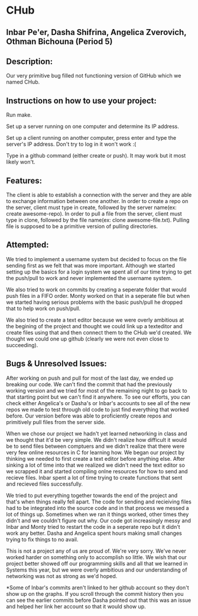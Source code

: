 # CHub
## Inbar Pe'er, Dasha Shifrina, Angelica Zverovich, Othman Bichouna (Period 5)
## Description: 
  Our very primitive bug filled not functioning version of GitHub which we named CHub. 
## Instructions on how to use your project:
   <p>Run make. </p>
  <p> Set up a server running on one computer and determine its IP address.</p>
   <p>Set up a client running on another computer, press enter and type the server's IP address. Don't try to log in it won't work :( </p>
   <p> Type in a github command (either create or push). It may work but it most likely won't. </p>
   
## Features:
  The client is able to establish a connection with the server and they are able to exchange information between one another. In order to create a repo on the server, client must type in create, followed by the server name(ex: create awesome-repo). In order to pull a file from the server, client must type in clone, followed by the file name(ex: clone awesome-file.txt). Pulling file is supposed to be a primitive version of pulling directories.  
   
## Attempted:
  <p> We tried to implement a username system but decided to focus on the file sending first as we felt that was more important. Although we started setting up the basics for a login system we spent all of our time trying to get the push/pull to work and never implemented the username system.  </p>
  <p> We also tried to work on commits by creating a seperate folder that would push files in a FIFO order. Monty worked on that in a seperate file but when we started having serious problems with the basic push/pull he dropped that to help work on push/pull. </p>
   <p> We also tried to create a text editor because we were overly ambitious at the begining of the project and thought we could link up a texteditor and create files using that and then connect them to the CHub we'd created. We thought we could one up github (clearly we were not even close to succeeding). </p>
   
## Bugs & Unresolved Issues:
 <p> After working on push and pull for most of the last day, we ended up breaking our code. We can't find the commit that had the previously working version and we tried for most of the remaining night to go back to that starting point but we can't find it anywhere. To see our efforts, you can check either Angelica's or Dasha's or Inbar's accounts to see all of the new repos we made to test through old code to just find everything that worked before. Our version before was able to proficiently create repos and primitively pull files from the server side.  </p>
<p> When we chose our project we hadn't yet learned networking in class and we thought that it'd be very simple. We didn't realize how difficult it would be to send files between comptuers and we didn't realize that there were very few online resources in C for learning how. We began our project by thinking we needed to first create a text editor before anything else. After sinking a lot of time into that we realized we didn't need the text editor so we scrapped it and started compiling onlne resources for how to send and recieve files. Inbar spent a lot of time trying to create functions that sent and recieved files successfully. </p>
 <p> We tried to put everything together towards the end of the project and that's when things really fell apart. The code for sending and recieiving files had to be integrated into the source code and in that process we messed a lot of things up. Sometimes when we ran it things worked, other times they didn't and we couldn't figure out why. Our code got increasingly messy and Inbar and Monty tried to restart the code in a seperate repo but it didn't work any better. Dasha and Angelica spent hours making small changes trying to fix things to no avail. </p>
 <p> This is not a project any of us are proud of. We're very sorry. We've never worked harder on something only to accomplish so little. We wish that our project better showed off our programming skills and all that we learned in Systems this year, but we were overly ambitious and our understanding of networking was not as strong as we'd hoped. </p>
 
*Some of Inbar's commits aren't linked to her github account so they don't show up on the graphs. If you scroll through the commit history then you can see the earlier commits before Dasha pointed out that this was an issue and helped her link her account so that it would show up. 

